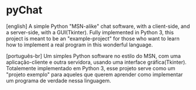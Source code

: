 # pyChat
[english]
A simple Python "MSN-alike" chat software, with a client-side, and a server-side, with a GUI(Tkinter).
Fully implemented in Python 3, this project is meant to be an "example-project" for those who want to learn how to implement
a real program in this wonderful language.

[português-br]
Um simples Python software no estilo do MSN, com uma aplicação-cliente e outra servidora, usando uma interface gráfica(Tkinter).
Totalemente implementado em Python 3, esse projeto serve como um "projeto exemplo" para aqueles que querem aprender como implementar
um programa de verdade nessa linguagem.
